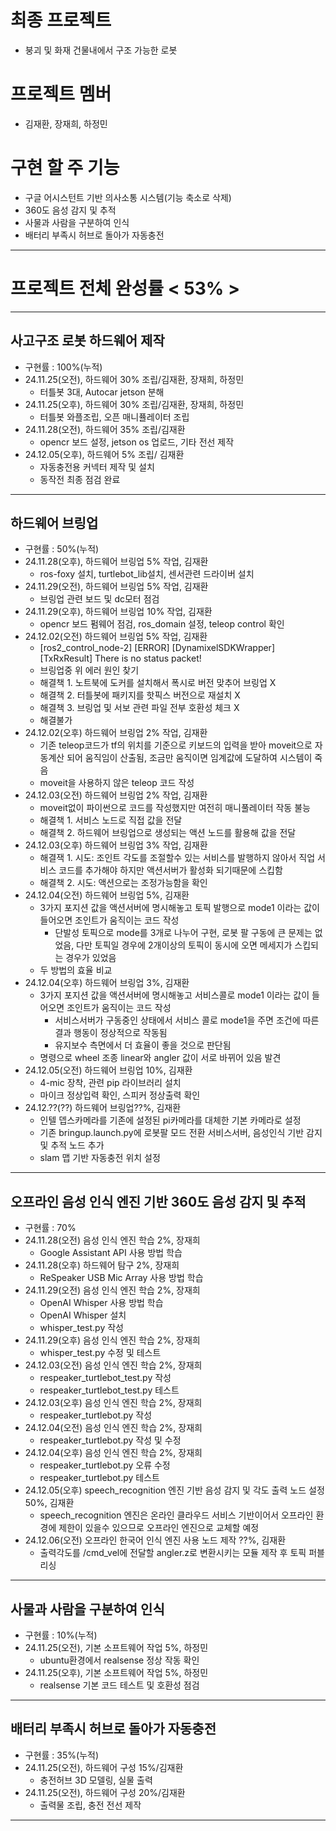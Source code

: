 # 최종 프로젝트
- 붕괴 및 화재 건물내에서 구조 가능한 로봇
# 프로젝트 멤버
- 김재환, 장재희, 하정민
# 구현 할 주 기능
- 구글 어시스턴트 기반 의사소통 시스템(기능 축소로 삭제)
- 360도 음성 감지 및 추적
- 사물과 사람을 구분하여 인식
- 배터리 부족시 허브로 돌아가 자동충전
<hr/>

# 프로젝트 전체 완성률 < 53% >
<hr/>

## 사고구조 로봇 하드웨어 제작
- 구현률 : 100%(누적)
- 24.11.25(오전), 하드웨어 30% 조립/김재환, 장재희, 하정민
  - 터틀봇 3대, Autocar jetson 분해 
- 24.11.25(오후), 하드웨어 30% 조립/김재환, 장재희, 하정민
  - 터틀봇 와플조립, 오픈 매니퓰레이터 조립
- 24.11.28(오전), 하드웨어 35% 조립/김재환
  - opencr 보드 설정, jetson os 업로드, 기타 전선 제작
- 24.12.05(오후), 하드웨어 5% 조립/ 김재환
  - 자동충전용 커넥터 제작 및 설치
  - 동작전 최종 점검 완료
<hr/>

## 하드웨어 브링업
- 구현률 : 50%(누적)
- 24.11.28(오후), 하드웨어 브링업 5% 작업, 김재환
  - ros-foxy 설치, turtlebot_lib설치, 센서관련 드라이버 설치  
- 24.11.29(오전), 하드웨어 브링업 5% 작업, 김재환
  - 브링업 관련 보드 및 dc모터 점검
- 24.11.29(오후), 하드웨어 브링업 10% 작업, 김재환
  - opencr 보드 펌웨어 점검, ros_domain 설정, teleop control 확인
- 24.12.02(오전) 하드웨어 브링업 5% 작업, 김재환
  - [ros2_control_node-2] [ERROR] [DynamixelSDKWrapper] [TxRxResult] There is no status packet!
  - 브링업중 위 에러 원인 찾기 
  - 해결책 1. 노트북에 도커를 설치해서 폭시로 버전 맞추어 브링업 X
  - 해결책 2. 터틀봇에 패키지를 핫픽스 버전으로 재설치 X
  - 해결책 3. 브링업 및 서보 관련 파일 전부 호환성 체크 X
  - 해결불가
- 24.12.02(오후) 하드웨어 브링업 2% 작업, 김재환
  - 기존 teleop코드가 tf의 위치를 기준으로 키보드의 입력을 받아 moveit으로 자동계산 되어 움직임이 산출됨, 조금만 움직이면 임계값에 도달하여 시스템이 죽음
  - moveit을 사용하지 않은 teleop 코드 작성
- 24.12.03(오전) 하드웨어 브링업 2% 작업, 김재환
  - moveit없이 파이썬으로 코드를 작성했지만 여전히 매니풀레이터 작동 불능
  - 해결책 1. 서비스 노드로 직접 값을 전달
  - 해결책 2. 하드웨어 브링업으로 생성되는 액션 노드를 활용해 값을 전달
- 24.12.03(오후) 하드웨어 브링업 3% 작업, 김재환
  - 해결잭 1. 시도: 조인트 각도를 조절할수 있는 서비스를 발행하지 않아서 직업 서비스 코드를 추가해야 하지만 액션서버가 활성화 되기때문에 스킵함
  - 해결책 2. 시도: 액션으로는 조정가능함을 확인
- 24.12.04(오전) 하드웨어 브링업 5%, 김재환
  - 3가지 포지션 값을 액션서버에 명시해놓고 토픽 발행으로 mode1 이라는 값이 들어오면 조인트가 움직이는 코드 작성
      - 단발성 토픽으로 mode를 3개로 나누어 구현, 로봇 팔 구동에 큰 문제는 없었음, 다만 토픽일 경우에 2개이상의 토픽이 동시에 오면 메세지가 스킵되는 경우가 있었음
  - 두 방법의 효율 비교
- 24.12.04(오후) 하드웨어 브링업 3%, 김재환
  - 3가지 포지션 값을 액션서버에 명시해놓고 서비스콜로 mode1 이라는 값이 들어오면 조인트가 움직이는 코드 작성
      - 서비스서버가 구동중인 상태에서 서비스 콜로 mode1을 주면 조건에 따른 결과 행동이 정상적으로 작동됨
      - 유지보수 측면에서 더 효율이 좋을 것으로 판단됨 
  - 명령으로 wheel 조종 linear와 angler 값이 서로 바뀌어 있음 발견
- 24.12.05(오전) 하드웨어 브링업 10%, 김재환
  - 4-mic 장착, 관련 pip 라이브러리 설치
  - 마이크 정상입력 확인, 스피커 정상출력 확인
- 24.12.??(??) 하드웨어 브링업??%, 김재환
  - 인텔 뎁스카메라를 기존에 설정된 pi카메라를 대체한 기본 카메라로 설정
  - 기존 bringup.launch.py에 로봇팔 모드 전환 서비스서버, 음성인식 기반 감지 및 추적 노드 추가
  - slam 맵 기반 자동충전 위치 설정
<hr/> 

## 오프라인 음성 인식 엔진 기반 360도 음성 감지 및 추적
- 구현률 : 70%
- 24.11.28(오전) 음성 인식 엔진 학습 2%, 장재희
  - Google Assistant API 사용 방법 학습
- 24.11.28(오후) 하드웨어 탐구 2%, 장재희
  - ReSpeaker USB Mic Array 사용 방법 학습 
- 24.11.29(오전) 음성 인식 엔진 학습 2%, 장재희
  - OpenAI Whisper 사용 방법 학습
  - OpenAI Whisper 설치
  - whisper_test.py 작성
- 24.11.29(오후) 음성 인식 엔진 학습 2%, 장재희
  - whisper_test.py 수정 및 테스트
- 24.12.03(오전) 음성 인식 엔진 학습 2%, 장재희
  - respeaker_turtlebot_test.py 작성
  - respeaker_turtlebot_test.py 테스트
- 24.12.03(오후) 음성 인식 엔진 학습 2%, 장재희
  - respeaker_turtlebot.py 작성
- 24.12.04(오전) 음성 인식 엔진 학습 2%, 장재희
  - respeaker_turtlebot.py 작성 및 수정
- 24.12.04(오후) 음성 인식 엔진 학습 2%, 장재희
  - respeaker_turtlebot.py 오류 수정
  - respeaker_turtlebot.py 테스트
- 24.12.05(오후) speech_recognition 엔진 기반 음성 감지 및 각도 출력 노드 설정 50%, 김재환
  - speech_recognition 엔진은 온라인 클라우드 서비스 기반이어서 오프라인 환경에 제한이 있을수 있으므로 오프라인 엔진으로 교체할 예정
- 24.12.06(오전) 오프라인 한국어 인식 엔진 사용 노드 제작 ??%, 김재환
  - 출력각도를 /cmd_vel에 전달할 angler.z로 변환시키는 모듈 제작 후 토픽 퍼블리싱
<hr/>


## 사물과 사람을 구분하여 인식
- 구현률 : 10%(누적)
- 24.11.25(오전), 기본 소프트웨어 작업 5%, 하정민
  - ubuntu환경에서 realsense 정상 작동 확인
- 24.11.25(오후), 기본 소프트웨어 작업 5%, 하정민
  - realsense 기본 코드 테스트 및 호환성 점검
<hr/>

## 배터리 부족시 허브로 돌아가 자동충전
- 구현률 : 35%(누적)
- 24.11.25(오전), 하드웨어 구성 15%/김재환
  - 충전허브 3D 모델링, 실물 출력
- 24.11.25(오전), 하드웨어 구성 20%/김재환
  - 출력물 조립, 충전 전선 제작
<hr/>

